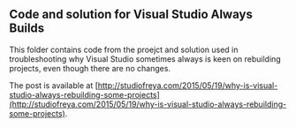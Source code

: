 ## Code and solution for Visual Studio Always Builds

This folder contains code from the proejct and solution used in troubleshooting why Visual Studio sometimes always is keen on rebuilding projects, even though there are no changes.

The post is available at [http://studiofreya.com/2015/05/19/why-is-visual-studio-always-rebuilding-some-projects](http://studiofreya.com/2015/05/19/why-is-visual-studio-always-rebuilding-some-projects).

